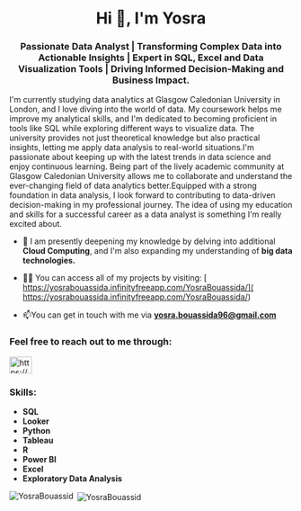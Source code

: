 <h1 align="center">Hi 👋, I'm Yosra </h1>
<h3 align="center">Passionate Data Analyst | Transforming Complex Data into Actionable Insights | Expert in SQL, Excel and Data Visualization Tools | Driving Informed Decision-Making and Business Impact.</h3>


<p align="left">I'm currently studying data analytics at Glasgow Caledonian University in London, and I love diving into the world of data. My coursework helps me improve my analytical skills, and I'm dedicated to becoming proficient in tools like SQL while exploring different ways to visualize data. The university provides not just theoretical knowledge but also practical insights, letting me apply data analysis to real-world situations.I'm passionate about keeping up with the latest trends in data science and enjoy continuous learning. Being part of the lively academic community at Glasgow Caledonian University allows me to collaborate and understand the ever-changing field of data analytics better.Equipped with a strong foundation in data analysis, I look forward to contributing to data-driven decision-making in my professional journey. The idea of using my education and skills for a successful career as a data analyst is something I'm really excited about.</p>

- 🌱 I am presently deepening my knowledge by delving into additional **Cloud Computing**, and I'm also expanding my understanding of **big data technologies.**

- 👨‍💻 You can access all of my projects by visiting: [
https://yosrabouassida.infinityfreeapp.com/YosraBouassida/](
https://yosrabouassida.infinityfreeapp.com/YosraBouassida/)

- 📫You can get in touch with me via  **yosra.bouassida96@gmail.com**

<h3 align="left">Feel free to reach out to me through:</h3>
<p align="left">
<a href="https://www.linkedin.com/in/yosra-bouassida-b76b19157/ target="blank"><img align="center" src="https://raw.githubusercontent.com/rahuldkjain/github-profile-readme-generator/master/src/images/icons/Social/linked-in-alt.svg" alt="https://www.linkedin.com/in/yosra-bouassida-b76b19157/" height="30" width="40" /></a>
</p>

### Skills:

- **SQL**
- **Looker**
- **Python**
- **Tableau**
- **R**
- **Power BI**
- **Excel**
- **Exploratory Data Analysis**




<p><img align="left" src="https://github-readme-stats.vercel.app/api/top-langs?username=YosraBouassid&show_icons=true&locale=en&layout=compact" alt="YosraBouassid" /></p>

<p>&nbsp;<img align="center" src="https://github-readme-stats.vercel.app/api?username=YosraBouassid&show_icons=true&locale=en" alt="YosraBouassid" /></p>

